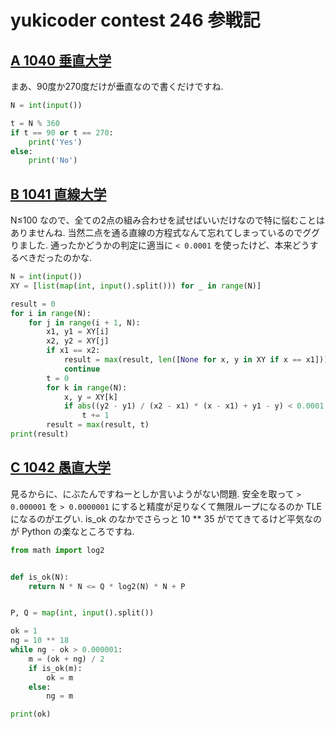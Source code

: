 # yukicoder contest 246 参戦記

## [A 1040 垂直大学](https://yukicoder.me/problems/no/1040)

まあ、90度か270度だけが垂直なので書くだけですね.

```python
N = int(input())

t = N % 360
if t == 90 or t == 270:
    print('Yes')
else:
    print('No')
```

## [B 1041 直線大学](https://yukicoder.me/problems/no/1041)

N≤100 なので、全ての2点の組み合わせを試せばいいだけなので特に悩むことはありませんね. 当然二点を通る直線の方程式なんて忘れてしまっているのでググりました. 通ったかどうかの判定に適当に `< 0.0001` を使ったけど、本来どうするべきだったのかな.

```python
N = int(input())
XY = [list(map(int, input().split())) for _ in range(N)]

result = 0
for i in range(N):
    for j in range(i + 1, N):
        x1, y1 = XY[i]
        x2, y2 = XY[j]
        if x1 == x2:
            result = max(result, len([None for x, y in XY if x == x1]))
            continue
        t = 0
        for k in range(N):
            x, y = XY[k]
            if abs((y2 - y1) / (x2 - x1) * (x - x1) + y1 - y) < 0.0001:
                t += 1
        result = max(result, t)
print(result)
```

## [C 1042 愚直大学](https://yukicoder.me/problems/no/1042)

見るからに、にぶたんですねーとしか言いようがない問題. 安全を取って `> 0.000001` を `> 0.0000001` にすると精度が足りなくて無限ループになるのか TLE になるのがエグい. is_ok のなかでさらっと 10 ** 35 がでてきてるけど平気なのが Python の楽なところですね.

```python
from math import log2


def is_ok(N):
    return N * N <= Q * log2(N) * N + P


P, Q = map(int, input().split())

ok = 1
ng = 10 ** 18
while ng - ok > 0.000001:
    m = (ok + ng) / 2
    if is_ok(m):
        ok = m
    else:
        ng = m

print(ok)
```
